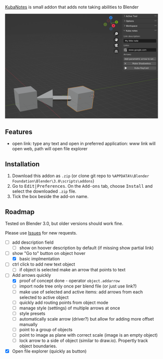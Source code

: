 ﻿
[KubaNotes](https://github.com/Mateusz-Grzelinski/kuba-notes) is small addon that adds note taking abilities to Blender

![addon image](images\addon.png)

## Features 

- open link: type any text and open in preferred application: www link will open web, path will open file explorer

## Installation

1. Download this addon as `.zip` (or clone git repo to `%APPDATA%\Blender Foundation\Blender\3.0\scripts\addons`)
2. Go to <kbd><kbd>Edit</kbd>|<kbd>Preferences</kbd></kbd>. On the <kbd>Add-ons</kbd> tab, choose <kbd>Install</kbd> and select the downloaded `.zip` file.
3. Tick the box beside the add-on name.

## Roadmap

Tested on Blender 3.0, but older versions should work fine.

Please use [Issues](https://github.com/Mateusz-Grzelinski/kuba-notes/issues) for new requests.

- [ ] add description field
  - [ ] show on hoover description by default (if missing show partial link)
- [ ] show "Go to" button on object hover
  - [x] basic implmentation
- [ ] ctrl click to add new text object 
  - [ ] if object is selected make an arrow that points to text
- [ ] Add arrows quickly 
  - [x] proof of concept done - operator `object.addarrow`
  - [ ] import node tree only once per blend file (or just use link?)
  - [ ] make use of selected and active items: add arrows from each selected to active object 
  - [ ] quickly add routing points from object mode
  - [ ] manage style (settings) of multiple arrows at once
  - [ ] style presets
  - [ ] automatically scale arrow (driver?) but allow for adding more offset manually
  - [ ] point to a group of objects 
  - [ ] point to image as plane with correct scale (image is an empty object)
  - [ ] lock arrow to a side of object (similar to draw.io). Propertly track object boundaries.
- [x] Open file explorer (quickly as button)